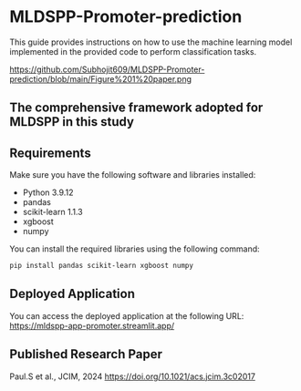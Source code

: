 # MLDSPP-Promoter-prediction

This guide provides instructions on how to use the machine learning model implemented in the provided code to perform classification tasks.


https://github.com/Subhojit609/MLDSPP-Promoter-prediction/blob/main/Figure%201%20paper.png
## The comprehensive framework adopted for MLDSPP in this study

## Requirements

Make sure you have the following software and libraries installed:

- Python 3.9.12
- pandas 
- scikit-learn 1.1.3
- xgboost
- numpy

You can install the required libraries using the following command:

```bash
pip install pandas scikit-learn xgboost numpy

```

## Deployed Application
You can access the deployed application at the following URL: https://mldspp-app-promoter.streamlit.app/

## Published Research Paper
Paul.S et al., JCIM, 2024
https://doi.org/10.1021/acs.jcim.3c02017
